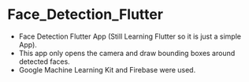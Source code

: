 # Face_Detection_Flutter
- Face Detection Flutter App (Still Learning Flutter so it is just a simple App).
- This app only opens the camera and draw bounding boxes around detected faces.
- Google Machine Learning Kit and Firebase were used.
